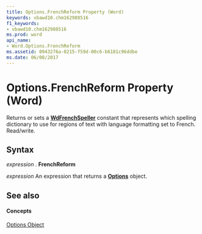 ```yaml
---
title: Options.FrenchReform Property (Word)
keywords: vbawd10.chm162988516
f1_keywords:
- vbawd10.chm162988516
ms.prod: word
api_name:
- Word.Options.FrenchReform
ms.assetid: 0943276a-0215-f59d-00c6-b6181c96ddbe
ms.date: 06/08/2017
---
```



# Options.FrenchReform Property (Word)

Returns or sets a  **[WdFrenchSpeller](wdfrenchspeller-enumeration-word.md)** constant that represents which spelling dictionary to use for regions of text with language formatting set to French. Read/write.


## Syntax

 _expression_ . **FrenchReform**

 _expression_ An expression that returns a **[Options](options-object-word.md)** object.


## See also


#### Concepts


[Options Object](options-object-word.md)

